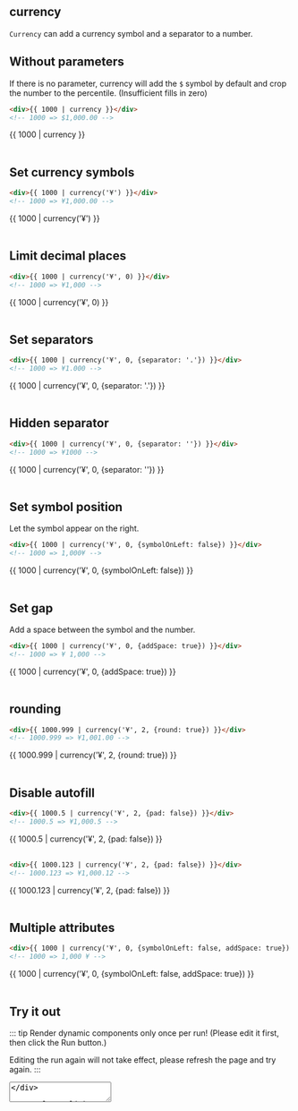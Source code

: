 <script>
    import Vue from 'vue'
    import EasyFilter from 'easy-filter'
    import '@style/style.scss'
    Vue.use(EasyFilter)
    const bus = new Vue()
    Vue.component('runtime-comp',(resolve)=>bus.$on('run',resolve))
    export default {
        data(){
            return {
                code: `{
        template: "<div>{{ 1000 | currency }}</div>",
    }`
            }
        },
        methods:{
            run(){
                bus.$emit('run', eval(`(function(){ return ${this.code} })()`))
            },
            reload(){
                window.location.reload()
            }
        }
    }
</script>

## currency

`Currency` can add a currency symbol and a separator to a number.

## Without parameters

If there is no parameter, currency will add the `$` symbol by default and crop the number to the percentile. (Insufficient fills in zero)

```html
<div>{{ 1000 | currency }}</div>
<!-- 1000 => $1,000.00 -->
```
<div>{{ 1000 | currency }}</div>
<br/>

## Set currency symbols

```html
<div>{{ 1000 | currency('¥') }}</div>
<!-- 1000 => ¥1,000.00 -->
```
<div>{{ 1000 | currency('¥') }}</div>
<br/>

## Limit decimal places

```html
<div>{{ 1000 | currency('¥', 0) }}</div>
<!-- 1000 => ¥1,000 -->
```
<div>{{ 1000 | currency('¥', 0) }}</div>
<br/>

## Set separators

```html
<div>{{ 1000 | currency('¥', 0, {separator: '.'}) }}</div>
<!-- 1000 => ¥1.000 -->
```
<div>{{ 1000 | currency('¥', 0, {separator: '.'}) }}</div>
<br/>

## Hidden separator

```html
<div>{{ 1000 | currency('¥', 0, {separator: ''}) }}</div>
<!-- 1000 => ¥1000 -->
```
<div>{{ 1000 | currency('¥', 0, {separator: ''}) }}</div>
<br/>

## Set symbol position

Let the symbol appear on the right.

```html
<div>{{ 1000 | currency('¥', 0, {symbolOnLeft: false}) }}</div>
<!-- 1000 => 1,000¥ -->
```
<div>{{ 1000 | currency('¥', 0, {symbolOnLeft: false}) }}</div>
<br/>

## Set gap

Add a space between the symbol and the number.

```html
<div>{{ 1000 | currency('¥', 0, {addSpace: true}) }}</div>
<!-- 1000 => ¥ 1,000 -->
```
<div>{{ 1000 | currency('¥', 0, {addSpace: true}) }}</div>
<br/>

## rounding

```html
<div>{{ 1000.999 | currency('¥', 2, {round: true}) }}</div>
<!-- 1000.999 => ¥1,001.00 -->
```
<div>{{ 1000.999 | currency('¥', 2, {round: true}) }}</div>
<br/>

## Disable autofill

```html
<div>{{ 1000.5 | currency('¥', 2, {pad: false}) }}</div>
<!-- 1000.5 => ¥1,000.5 -->
```
<div>{{ 1000.5 | currency('¥', 2, {pad: false}) }}</div>
<br/>

```html
<div>{{ 1000.123 | currency('¥', 2, {pad: false}) }}</div>
<!-- 1000.123 => ¥1,000.12 -->
```
<div>{{ 1000.123 | currency('¥', 2, {pad: false}) }}</div>
<br/>

## Multiple attributes

```html
<div>{{ 1000 | currency('¥', 0, {symbolOnLeft: false, addSpace: true}) }}</div>
<!-- 1000 => 1,000 ¥ -->
```
<div>{{ 1000 | currency('¥', 0, {symbolOnLeft: false, addSpace: true}) }}</div>
<br/>

## Try it out


::: tip
Render dynamic components only once per run! (Please edit it first, then click the Run button.)

Editing the run again will not take effect, please refresh the page and try again.
:::

<div>
   <textarea v-model="code"/>
</div>

<a class="link" v-on:click="run">Run</a>

<div>
    <runtime-comp/>
</div>

<a class="link" v-on:click="reload">Reload</a>